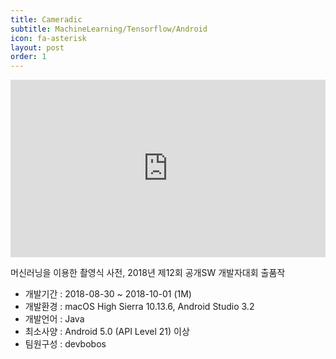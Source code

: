 ```yaml
---
title: Cameradic
subtitle: MachineLearning/Tensorflow/Android
icon: fa-asterisk
layout: post
order: 1
---
```

<style>
  .youtubeWrap {
    position: relative;
    width: 100%;
    padding-bottom: 56.25%;
  }
  .youtubeWrap iframe {
    position: absolute;
    width: 100%;
    height: 100%;
  }
</style>

<div class="youtubeWrap"><iframe width="560" height="315" src="https://www.youtube.com/embed/eSzmsdFhwlE" frameborder="0" allow="autoplay; encrypted-media" allowfullscreen></iframe></div>

머신러닝을 이용한 촬영식 사전, 2018년 제12회 공개SW 개발자대회 출품작

- 개발기간 : 2018-08-30 ~ 2018-10-01 (1M)
- 개발환경 : macOS High Sierra 10.13.6, Android Studio 3.2
- 개발언어 : Java
- 최소사양 : Android 5.0 (API Level 21) 이상
- 팀원구성 : devbobos
